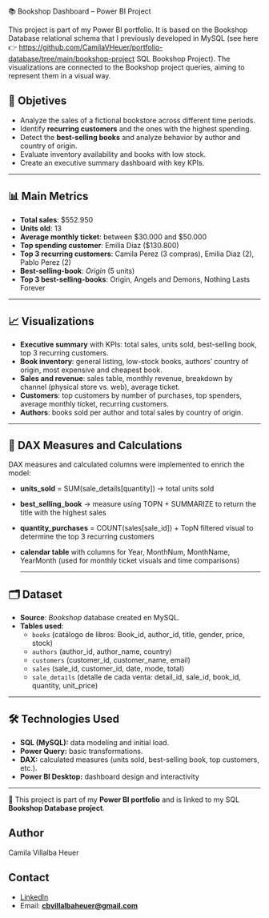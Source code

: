 📚 Bookshop Dashboard – Power BI Project

This project is part of my Power BI portfolio. It is based on the Bookshop Database relational schema that I previously developed in MySQL (see here 👉 https://github.com/CamilaVHeuer/portfolio-database/tree/main/bookshop-project SQL Bookshop Project).
The visualizations are connected to the Bookshop project queries, aiming to represent them in a visual way.

## 🎯 Objetives
- Analyze the sales of a fictional bookstore across different time periods.
- Identify **recurring customers** and the ones with the highest spending.
- Detect the **best-selling books** and analyze behavior by author and country of origin.
- Evaluate inventory availability and books with low stock.
- Create an executive summary dashboard with key KPIs.

---

## 📊 Main Metrics
- **Total sales**: $552.950  
- **Units old**: 13  
- **Average monthly ticket**: between $30.000 and $50.000  
- **Top spending customer**: Emilia Diaz ($130.800)  
- **Top 3 recurring customers**: Camila Perez (3 compras), Emilia Diaz (2), Pablo Perez (2)  
- **Best-selling-book**: *Origin* (5 units)  
- **Top 3 best-selling-books**: Origin, Angels and Demons, Nothing Lasts Forever 

---

## 📈 Visualizations
- **Executive summary** with KPIs: total sales, units sold, best-selling book, top 3 recurring customers. 
- **Book inventory**: general listing, low-stock books, authors’ country of origin, most expensive and cheapest book.
- **Sales and revenue**: sales table, monthly revenue, breakdown by channel (physical store vs. web), average ticket.  
- **Customers**: top customers by number of purchases, top spenders, average monthly ticket, recurring customers.
- **Authors**: books sold per author and total sales by country of origin.

---

## 📐 DAX Measures and Calculations

DAX measures and calculated columns were implemented to enrich the model:
- **units_sold** = SUM(sale_details[quantity]) → total units sold
- **best_selling_book** → measure using TOPN + SUMMARIZE to return the title with the highest sales
- **quantity_purchases** = COUNT(sales[sale_id]) + TopN filtered visual to determine the top 3 recurring customers
- **calendar table** with columns for Year, MonthNum, MonthName, YearMonth (used for monthly ticket visuals and time comparisons)
  
  ---

## 🗂️ Dataset
- **Source**: *Bookshop* database created en MySQL.  
- **Tables used**:  
  - `books` (catálogo de libros: Book_id, author_id, title, gender, price, stock)  
  - `authors` (author_id, author_name, country)  
  - `customers` (customer_id, customer_name, email)  
  - `sales` (sale_id, customer_id, date, mode, total)  
  - `sale_details` (detalle de cada venta: detail_id, sale_id, book_id, quantity, unit_price)  

---

## 🛠️ Technologies Used
- **SQL (MySQL):** data modeling and initial load. 
- **Power Query:** basic transformations. 
- **DAX:** calculated measures (units sold, best-selling book, top customers, etc.).
- **Power BI Desktop:** dashboard design and interactivity 

---

📌 This project is part of my **Power BI portfolio** and is linked to my SQL **Bookshop Database project**.

##  Author
Camila Villalba Heuer

## Contact

- [LinkedIn](https://www.linkedin.com/in/camilavheuer)
- Email: **cbvillalbaheuer@gmail.com**

